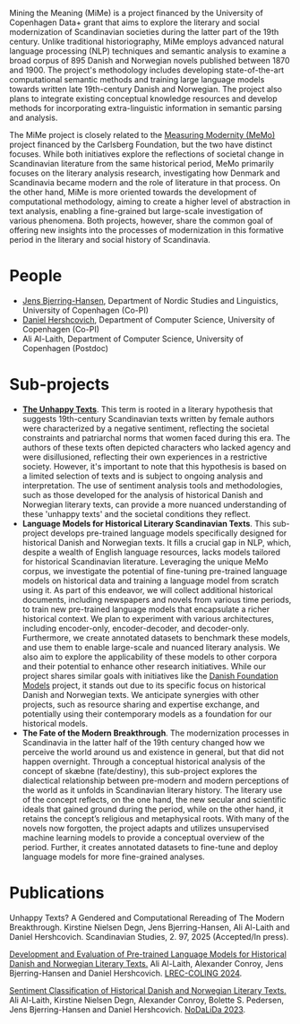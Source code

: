 Mining the Meaning (MiMe) is a project financed by the University of Copenhagen Data+ grant that aims to explore the literary and social modernization of Scandinavian societies during the latter part of the 19th century. Unlike traditional historiography, MiMe employs advanced natural language processing (NLP) techniques and semantic analysis to examine a broad corpus of 895 Danish and Norwegian novels published between 1870 and 1900. The project's methodology includes developing state-of-the-art computational semantic methods and training large language models towards written late 19th-century Danish and Norwegian. The project also plans to integrate existing conceptual knowledge resources and develop methods for incorporating extra-linguistic information in semantic parsing and analysis.

The MiMe project is closely related to the [Measuring Modernity (MeMo)](https://nors.ku.dk/english/research/projects/measuring-modernity/) project financed by the Carlsberg Foundation, but the two have distinct focuses. While both initiatives explore the reflections of societal change in Scandinavian literature from the same historical period, MeMo primarily focuses on the literary analysis research, investigating how Denmark and Scandinavia became modern and the role of literature in that process. On the other hand, MiMe is more oriented towards the development of computational methodology, aiming to create a higher level of abstraction in text analysis, enabling a fine-grained but large-scale investigation of various phenomena. Both projects, however, share the common goal of offering new insights into the processes of modernization in this formative period in the literary and social history of Scandinavia.

# People
- [Jens Bjerring-Hansen](https://nors.ku.dk/english/research/projects/measuring-modernity/?pure=da/persons/195540), Department of Nordic Studies and Linguistics, University of Copenhagen (Co-PI)
- [Daniel Hershcovich](https://danielhers.github.io/), Department of Computer Science, University of Copenhagen (Co-PI)
- Ali Al-Laith, Department of Computer Science, University of Copenhagen (Postdoc)

# Sub-projects
- **[The Unhappy Texts](https://github.com/mime-memo/unhappy)**. This term is rooted in a literary hypothesis that suggests 19th-century Scandinavian texts written by female authors were characterized by a negative sentiment, reflecting the societal constraints and patriarchal norms that women faced during this era. The authors of these texts often depicted characters who lacked agency and were disillusioned, reflecting their own experiences in a restrictive society. However, it's important to note that this hypothesis is based on a limited selection of texts and is subject to ongoing analysis and interpretation. The use of sentiment analysis tools and methodologies, such as those developed for the analysis of historical Danish and Norwegian literary texts, can provide a more nuanced understanding of these 'unhappy texts' and the societal conditions they reflect.
- **Language Models for Historical Literary Scandinavian Texts**. This sub-project develops pre-trained language models specifically designed for historical Danish and Norwegian texts. It fills a crucial gap in NLP, which, despite a wealth of English language resources, lacks models tailored for historical Scandinavian literature. Leveraging the unique MeMo corpus, we investigate the potential of fine-tuning pre-trained language models on historical data and training a language model from scratch using it. As part of this endeavor, we will collect additional historical documents, including newspapers and novels from various time periods, to train new pre-trained language models that encapsulate a richer historical context. We plan to experiment with various architectures, including encoder-only, encoder-decoder, and decoder-only. Furthermore, we create annotated datasets to benchmark these models, and use them to enable large-scale and nuanced literary analysis. We also aim to explore the applicability of these models to other corpora and their potential to enhance other research initiatives. While our project shares similar goals with initiatives like the [Danish Foundation Models](https://github.com/centre-for-humanities-computing/danish-foundation-models) project, it stands out due to its specific focus on historical Danish and Norwegian texts. We anticipate synergies with other projects, such as resource sharing and expertise exchange, and potentially using their contemporary models as a foundation for our historical models.
- **The Fate of the Modern Breakthrough**. The modernization processes in Scandinavia in the latter half of the 19th century changed how we perceive the world around us and existence in general, but that did not happen overnight. Through a conceptual historical analysis of the concept of skæbne (fate/destiny), this sub-project explores the dialectical relationship between pre-modern and modern perceptions of the world as it unfolds in Scandinavian literary history. The literary use of the concept reflects, on the one hand, the new secular and scientific ideals that gained ground during the period, while on the other hand, it retains the concept’s religious and metaphysical roots. With many of the novels now forgotten, the project adapts and utilizes unsupervised machine learning models to provide a conceptual overview of the period. Further, it creates annotated datasets to fine-tune and deploy language models for more fine-grained analyses.

# Publications
Unhappy Texts? A Gendered and Computational Rereading of The Modern Breakthrough. Kirstine Nielsen Degn, Jens Bjerring-Hansen, Ali Al-Laith and Daniel Hershcovich. Scandinavian Studies, 2. 97, 2025 (Accepted/In press).

[Development and Evaluation of Pre-trained Language Models for Historical Danish and Norwegian Literary Texts.](https://aclanthology.org/2024.lrec-main.431/) Ali Al-Laith, Alexander Conroy, Jens Bjerring-Hansen and Daniel Hershcovich. [LREC-COLING 2024](https://lrec-coling-2024.org/).

[Sentiment Classification of Historical Danish and Norwegian Literary Texts.](https://aclanthology.org/2023.nodalida-1.34/) Ali Al-Laith, Kirstine Nielsen Degn, Alexander Conroy, Bolette S. Pedersen, Jens Bjerring-Hansen and Daniel Hershcovich. [NoDaLiDa 2023](nodalida2023.fo).
